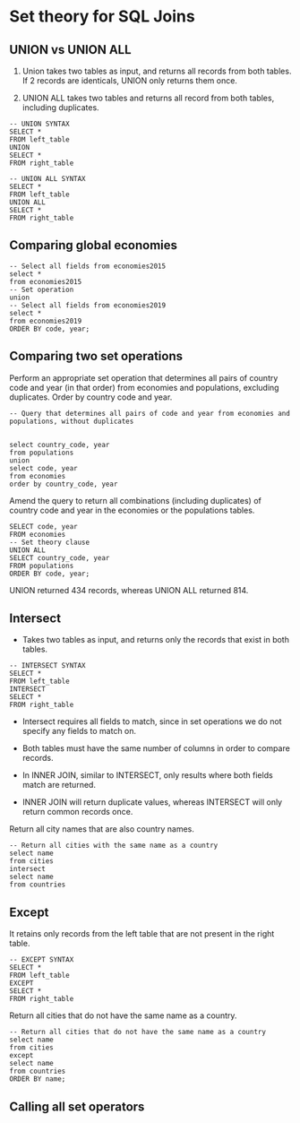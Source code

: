 #  Set theory for SQL Joins

## UNION vs UNION ALL

1. Union takes two tables as input, and returns all records from both tables. If 2 records are identicals, UNION only returns them once.

2. UNION ALL takes two tables and returns all record from both tables, including duplicates.

```
-- UNION SYNTAX
SELECT * 
FROM left_table
UNION 
SELECT *
FROM right_table

-- UNION ALL SYNTAX
SELECT * 
FROM left_table
UNION ALL
SELECT *
FROM right_table

```

## Comparing global economies


```
-- Select all fields from economies2015
select *
from economies2015
-- Set operation
union
-- Select all fields from economies2019
select * 
from economies2019
ORDER BY code, year;

```

## Comparing two set operations
Perform an appropriate set operation that determines all pairs of country code and year (in that order) from economies and populations, excluding duplicates.
Order by country code and year.
 
```
-- Query that determines all pairs of code and year from economies and populations, without duplicates


select country_code, year
from populations
union
select code, year
from economies
order by country_code, year

```

Amend the query to return all combinations (including duplicates) of country code and year in the economies or the populations tables.


```
SELECT code, year
FROM economies
-- Set theory clause
UNION ALL
SELECT country_code, year
FROM populations
ORDER BY code, year;

```

UNION returned 434 records, whereas UNION ALL returned 814. 

## Intersect

* Takes two tables as input, and returns only the records that exist in both tables.


```
-- INTERSECT SYNTAX
SELECT * 
FROM left_table
INTERSECT
SELECT *
FROM right_table

```
* Intersect requires all fields to match, since in set operations we do not specify any fields to match on.
* Both tables must have the same number of columns in order to compare records.

* In INNER JOIN, similar to INTERSECT, only results where both fields match are returned.
* INNER JOIN will return duplicate values, whereas INTERSECT will only return common records once.


Return all city names that are also country names.

```
-- Return all cities with the same name as a country
select name 
from cities
intersect 
select name
from countries
```

## Except

It retains only records from the left table that are not present in the right table.

```
-- EXCEPT SYNTAX
SELECT * 
FROM left_table
EXCEPT
SELECT *
FROM right_table

```

Return all cities that do not have the same name as a country.

```
-- Return all cities that do not have the same name as a country
select name 
from cities 
except 
select name 
from countries
ORDER BY name;
```


## Calling all set operators
 
```


```